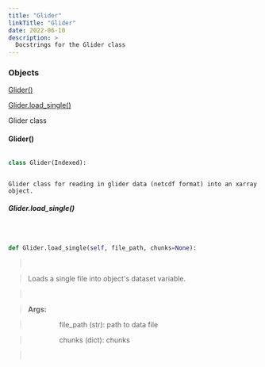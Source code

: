 ---
title: "Glider"
linkTitle: "Glider"
date: 2022-06-10
description: >
  Docstrings for the Glider class
---


### Objects

[Glider()](#glider)<br />
[Glider.load_single()](#gliderload_single)<br />

Glider class
#### Glider()
```python
class Glider(Indexed):
```

```
Glider class for reading in glider data (netcdf format) into an xarray object.
```

##### Glider.load_single()
```python

def Glider.load_single(self, file_path, chunks=None):
```
> <br />
> Loads a single file into object's dataset variable.<br />
> <br />
> <b>Args:</b><br />
> &nbsp;&nbsp;&nbsp;&nbsp;&nbsp;&nbsp;&nbsp;&nbsp;&nbsp;&nbsp;&nbsp;&nbsp;&nbsp;&nbsp;&nbsp;  file_path (str): path to data file<br />
> &nbsp;&nbsp;&nbsp;&nbsp;&nbsp;&nbsp;&nbsp;&nbsp;&nbsp;&nbsp;&nbsp;&nbsp;&nbsp;&nbsp;&nbsp;  chunks (dict): chunks<br />
> <br />
